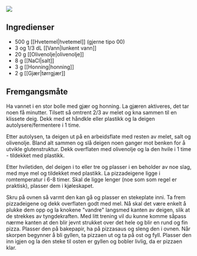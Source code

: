 ![](https://img.youtube.com/vi/nXO2T9rXGEI/maxresdefault.jpg)

## Ingredienser

- 500 g [[Hvetemel|hvetemel]] (gjerne tipo 00)
- 3 og 1/3 dL [[Vann|lunkent vann]]
- 20 g [[Olivenolje|olivenolje]]
- 8 g [[NaCl|salt]]
- 3 g [[Honning|honning]]
- 2 g [[Gjær|tørrgjær]]

## Fremgangsmåte

Ha vannet i en stor bolle med gjær og honning. La gjæren aktiveres, det tar noen få minutter. Tilsett så omtrent 2/3 av melet og kna sammen til en klissete deig. Dekk med et håndkle eller plastikk og la deigen autolysere/fermentere i 1 time.

Etter autolysen, ta deigen ut på en arbeidsflate med resten av melet, salt og olivenolje. Bland alt sammen og slå deigen noen ganger mot benken for å utvikle glutenstruktur. Dekk overflaten med olivenolje og la den hvile i 1 time - tildekket med plastikk.

Etter hviletiden, del deigen i to eller tre og plasser i en beholder av noe slag, med mye mel og tildekket med plastikk. La pizzadeigene ligge i romtemperatur i 6-8 timer. Skal de ligge lenger (noe som som regel er praktisk), plasser dem i kjøleskapet.

Skru på ovnen så varmt den kan gå og plasser en stekeplate inni. Ta frem pizzadeigene og dekk overflaten godt med mel. Nå skal det være enkelt å plukke dem opp og la knokene "vandre" langsmed kanten av deigen, slik at de strekkes av tyngdekraften. Med litt trening vil du kunne komme såpass nærme kanten at den blir jevnt strukket over det hele og blir en rund og fin pizza. Plasser den på bakepapir, ha på pizzasaus og sleng den i ovnen. Når skorpen begynner å bli gyllen, ta pizzaen ut og ta på ost og fyll. Plasser den inn igjen og la den steke til osten er gyllen og bobler livlig, da er pizzaen klar.